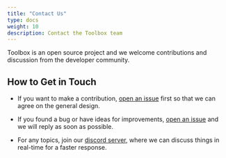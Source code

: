 ```yaml
---
title: "Contact Us"
type: docs
weight: 10
description: Contact the Toolbox team
---
```


Toolbox is an open source project and we welcome contributions and discussion from the
developer community.

## How to Get in Touch

- If you want to make a contribution, [open an issue][issue] first so that we can agree
  on the general design.

- If you found a bug or have ideas for improvements, [open an issue][issue] and
  we will reply as soon as possible.

- For any topics, join our [discord server][discord], where we can discuss things in real-time for a faster response.

  [issue]: https://github.com/googleapis/genai-toolbox/issues
  [discord]: https://discord.com/invite/Dmm69peqjh
